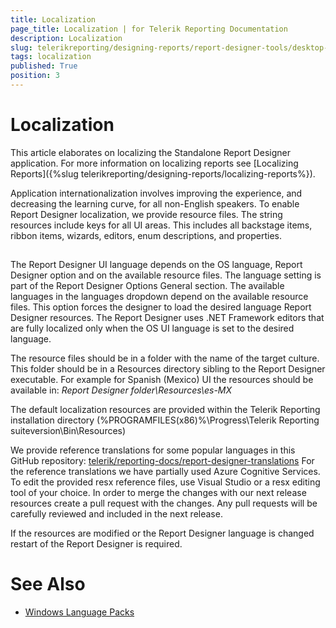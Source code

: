```yaml
---
title: Localization
page_title: Localization | for Telerik Reporting Documentation
description: Localization
slug: telerikreporting/designing-reports/report-designer-tools/desktop-designers/standalone-report-designer/localization
tags: localization
published: True
position: 3
---
```


# Localization



This article elaborates on localizing the Standalone Report Designer application.
        For more information on localizing reports see [Localizing Reports]({%slug telerikreporting/designing-reports/localizing-reports%}).
      

Application internationalization involves improving the experience, 
        and decreasing the learning curve, for all non-English speakers. 
        To enable Report Designer localization, we provide resource files. 
        The string resources include keys for all UI areas. 
        This includes all backstage items, ribbon items, wizards, editors, enum descriptions, and properties.
      

## 

The Report Designer UI language depends on the OS language, 
          Report Designer option and on the available resource files. 
          The language setting is part of the Report Designer Options General section. 
          The available languages in the languages dropdown depend on the available resource files. 
          This option forces the designer to load the desired language Report Designer resources. 
          The Report Designer uses .NET Framework editors that are fully localized only when the 
          OS UI language is set to the desired language.
        

The resource files should be in a folder with the name of the target culture.
          This folder should be in a Resources directory sibling to the Report Designer executable.
          For example for Spanish (Mexico) UI the resources should be available in: 
          *Report Designer folder\Resources\es-MX*

The default localization resources are provided within the Telerik Reporting installation directory
          (%PROGRAMFILES(x86)%\Progress\Telerik Reporting suiteversion\Bin\Resources)
        

We provide reference translations for some popular languages in this GitHub repository:
          [telerik/reporting-docs/report-designer-translations](https://github.com/telerik/reporting-docs/tree/master/report-designer-translations)
          For the reference translations we have partially used Azure Cognitive Services. 
          To edit the provided resx reference files, use Visual Studio or a resx editing tool of your choice. 
          In order to merge the changes with our next release resources create a pull request with the changes.
          Any pull requests will be carefully reviewed and included in the next release.
        

If the resources are modified or the Report Designer language 
          is changed restart of the Report Designer is required. 
        

# See Also

 * [Windows Language Packs](https://support.microsoft.com/en-us/help/14236/language-packs)
